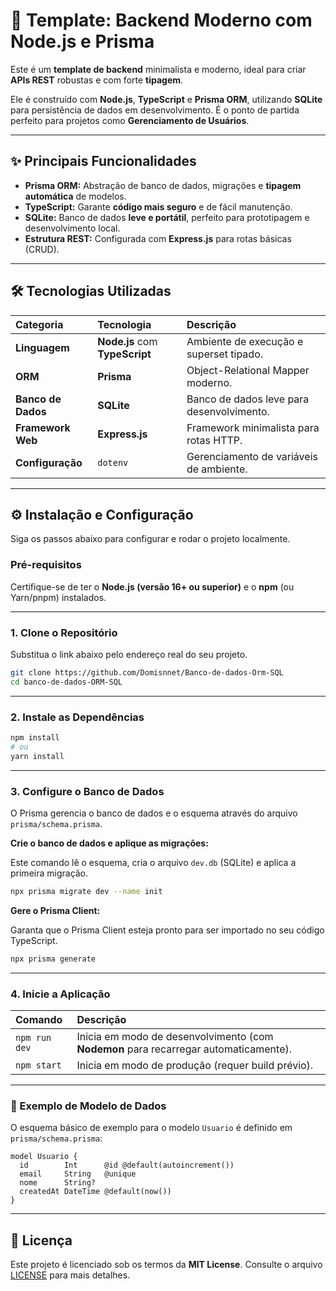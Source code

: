 
# 🚀 Template: Backend Moderno com Node.js e Prisma

Este é um **template de backend** minimalista e moderno, ideal para criar **APIs REST** robustas e com forte **tipagem**.

Ele é construído com **Node.js**, **TypeScript** e **Prisma ORM**, utilizando **SQLite** para persistência de dados em desenvolvimento. É o ponto de partida perfeito para projetos como **Gerenciamento de Usuários**.

---

## ✨ Principais Funcionalidades

* **Prisma ORM:** Abstração de banco de dados, migrações e **tipagem automática** de modelos.
* **TypeScript:** Garante **código mais seguro** e de fácil manutenção.
* **SQLite:** Banco de dados **leve e portátil**, perfeito para prototipagem e desenvolvimento local.
* **Estrutura REST:** Configurada com **Express.js** para rotas básicas (CRUD).

---

## 🛠 Tecnologias Utilizadas

| Categoria          | Tecnologia                     | Descrição                                 |
| :----------------- | :----------------------------- | :---------------------------------------- |
| **Linguagem**      | **Node.js** com **TypeScript** | Ambiente de execução e superset tipado.   |
| **ORM**            | **Prisma**                     | Object-Relational Mapper moderno.         |
| **Banco de Dados** | **SQLite**                     | Banco de dados leve para desenvolvimento. |
| **Framework Web**  | **Express.js**                 | Framework minimalista para rotas HTTP.    |
| **Configuração**   | `dotenv`                       | Gerenciamento de variáveis de ambiente.   |

---

## ⚙️ Instalação e Configuração

Siga os passos abaixo para configurar e rodar o projeto localmente.

### Pré-requisitos

Certifique-se de ter o **Node.js (versão 16+ ou superior)** e o **npm** (ou Yarn/pnpm) instalados.

---

### 1. Clone o Repositório

Substitua o link abaixo pelo endereço real do seu projeto.

```bash
git clone https://github.com/Domisnnet/Banco-de-dados-Orm-SQL
cd banco-de-dados-ORM-SQL
```

---

### 2. Instale as Dependências

```bash
npm install
# ou
yarn install
```

---

### 3. Configure o Banco de Dados

O Prisma gerencia o banco de dados e o esquema através do arquivo `prisma/schema.prisma`.

**Crie o banco de dados e aplique as migrações:**

Este comando lê o esquema, cria o arquivo `dev.db` (SQLite) e aplica a primeira migração.

```bash
npx prisma migrate dev --name init
```

**Gere o Prisma Client:**

Garanta que o Prisma Client esteja pronto para ser importado no seu código TypeScript.

```bash
npx prisma generate
```

---

### 4. Inicie a Aplicação

| Comando       | Descrição                                                                            |
| :------------ | :----------------------------------------------------------------------------------- |
| `npm run dev` | Inicia em modo de desenvolvimento (com **Nodemon** para recarregar automaticamente). |
| `npm start`   | Inicia em modo de produção (requer build prévio).                                    |

---

### 💾 Exemplo de Modelo de Dados

O esquema básico de exemplo para o modelo `Usuario` é definido em `prisma/schema.prisma`:

```prisma
model Usuario {
  id        Int      @id @default(autoincrement())
  email     String   @unique
  nome      String?
  createdAt DateTime @default(now())
}
```

---

## 📄 Licença

Este projeto é licenciado sob os termos da **MIT License**.
Consulte o arquivo [LICENSE](./LICENSE) para mais detalhes.
